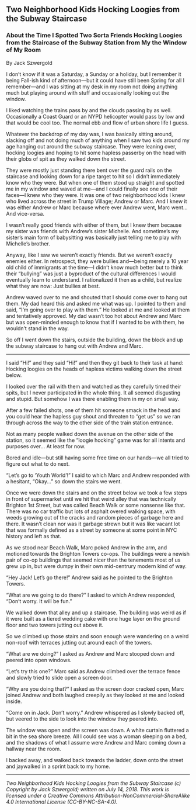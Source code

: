## Two Neighborhood Kids Hocking Loogies from the Subway Staircase
### About the Time I Spotted Two Sorta Friends Hocking Loogies from the Staircase of the Subway Station from My the Window of My Room 

By Jack Szwergold

I don’t know if it was a Saturday, a Sunday or a holiday, but I remember it being Fall-ish kind of afternoon—but it could have still been Spring for all I remember—and I was sitting at my desk in my room not doing anything much but playing around with stuff and occasionally looking out the window.

I liked watching the trains pass by and the clouds passing by as well. Occasionally a Coast Guard or an NYPD helicopter would pass by low and that would be cool too. The normal ebb and flow of urban shore life I guess.

Whatever the backdrop of my day was, I was basically sitting around, slacking off and not doing much of anything when I saw two kids around my age hanging out around the subway staircase. They were leaning over, hocking loogies and hoping to hit some hapless passerby on the head with their globs of spit as they walked down the street.

They were mostly just standing there bent over the guard rails on the staircase and looking down for a ripe target to hit so I didn’t immediately know who they were. But when one of them stood up straight and spotted me in my window and waved at me—and I could finally see one of their faces—I knew who they were. It was one of two neighborhood kids I knew who lived across the street in Trump Village; Andrew or Marc. And I knew it was either Andrew or Marc because where ever Andrew went, Marc went… And vice-versa.

I wasn’t really good friends with either of them, but I knew them because my sister was friends with Andrew’s sister Michelle. And sometime’s my sister’s main form of babysitting was basically just telling me to play with Michelle’s brother.

Anyway, like I saw we weren’t exactly friends. But we weren’t exactly enemies either. In retrospect, they were bullies and—being merely a 10 year old child of immigrants at the time—I didn’t know much better but to think their “bullying” was just a byproduct of the cultural differences I would eventually learn to understand. I rationalized it then as a child, but realize what they are now: Just bullies at best.

Andrew waved over to me and shouted that I should come over to hang out them. My dad heard this and asked me what was up. I pointed to them and said, “I’m going over to play with them.” He looked at me and looked at them and tentatively approved. My dad wasn’t too hot about Andrew and Marc but was open-minded enough to know that if I wanted to be with them, he wouldn’t stand in the way.

So off I went down the stairs, outside the building, down the block and up the subway staircase to hang out with Andrew and Marc.

***

I said “Hi!” and they said “Hi!” and then they git back to their task at hand: Hocking loogies on the heads of hapless victims walking down the street below.

I looked over the rail with them and watched as they carefully timed their spits, but I never participated in the whole thing. It all seemed disgusting and stupid. But somehow I was there enabling them in my on small way.

After a few failed shots, one of them hit someone smack in the head and you could hear the hapless guy shout and threaten to “get us” so we ran through across the way to the other side of the train station entrance.

Not as many people walked down the avenue on the other side of the station, so it seemed like the “loogie hocking” game was for all intents and purposes over… At least for now.

Bored and idle—but still having some free time on our hands—we all tried to figure out what to do next.

“Let’s go to ‘Youth World’!” I said to which Marc and Andrew responded with a hesitant, “Okay…” so down the stairs we went.

Once we were down the stairs and on the street below we took a few steps in front of supermarket until we hit that weird alley that was technically Brighton 1st Street, but was called Beach Walk or some nonsense like that. There was no car traffic but lots of asphalt overed walking space, with weeds growing out of the cracks and random pieces of garbage here and there. It wasn’t clean nor was it garbage strewn but it was like vacant lot that was formally defined as a street by someone at some point in NYC history and left as that.

As we stood near Beach Walk, Marc poked Andrew in the arm, and motioned towards the Brighton Towers co-ops. The buildings were a newish pair of co-op buildings that seemed nicer than the tenements most of us grew up in, but were dumpy in their own mid-centrury modern kind of way.

“Hey Jack! Let’s go there!” Andrew said as he pointed to the Brighton Towers.

“What are we going to do there?” I asked to which Andrew responded, “Don’t worry. It will be fun.”

We walked down that alley and up a staircase. The building was weird as if it were built as a tiered wedding cake with one huge layer on the ground floor and two towers jutting out above it.

So we climbed up those stairs and soon enough were wandering on a weird non-roof with terraces jutting out around each of the towers.

“What are we doing?” I asked as Andrew and Marc stooped down and peered into open windows.

“Let’s try this one?” Marc said as Andrew climbed over the terrace fence and slowly tried to slide open a screen door.

“Why are you doing that?” I asked as the screen door cracked open, Marc joined Andrew and both laughed creepily as they looked at me and looked inside.

“Come on in Jack. Don’t worry.” Andrew whispered as I slowly backed off, but veered to the side to look into the window they peered into.

The window was open and the screen was down. A white curtain fluttered a bit in the sea shore breeze. All I could see was a woman sleeping on a bed, and the shadows of what I assume were Andrew and Marc coming down a hallway near the room.

I backed away, and walked back towards the ladder, down onto the street and jaywalked in a sprint back to my home.

***

*Two Neighborhood Kids Hocking Loogies from the Subway Staircase (c) Copyright by Jack Szwergold; written on July 14, 2018. This work is licensed under a Creative Commons Attribution-NonCommercial-ShareAlike 4.0 International License (CC-BY-NC-SA-4.0).*